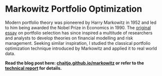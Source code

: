 # Markowitz Portfolio Optimization
Modern portfolio theory was pioneered by Harry Markowitz in 1952 and led to him being awarded the Nobel Prize in Economics in 1990. The [original essay](http://www.performance-measurement.org/Markowitz1952.pdf) on portfolio selection has since inspired a multitude of researchers and analysts to develop theories on financial modelling and risk management. Seeking similar inspiration, I studied the classical portfolio optimization technique introduced by Markowitz and applied it to real world data. 

**Read the blog post here: [chaitjo.github.io/markowitz](https://chaitjo.github.io/markowitz/) or refer to the [technical report](https://github.com/chaitjo/markowitz-portfolio-optimization/raw/master/Report.pdf) for details.** 
